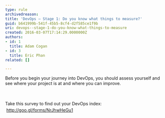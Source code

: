 ```yaml
---
type: rule
archivedreason: 
title: 'DevOps – Stage 1: Do you know what things to measure?'
guid: b641999b-541f-45b5-8cf4-d2f585ce1f9b
uri: devops--stage-1-do-you-know-what-things-to-measure
created: 2016-03-07T17:14:29.0000000Z
authors:
- id: 1
  title: Adam Cogan
- id: 3
  title: Eric Phan
related: []

---
```



<p class="p1">​Before you begin your journey into DevOps, you should assess yourself and see where your project is at and where you can improve.​</p>
<br><excerpt class='endintro'></excerpt><br>
<span style="line-height&#58;20.8px;">Take this survey to find out your DevOps index&#58;​&#160;</span><span style="line-height&#58;20.8px;"></span><a href="http&#58;//goo.gl/forms/NrJhwHeGu1" target="_blank" style="line-height&#58;20.8px;">http&#58;//goo.gl/forms/NrJhwHeGu1​​</a><span style="line-height&#58;20.8px;">&#160;​​</span>


